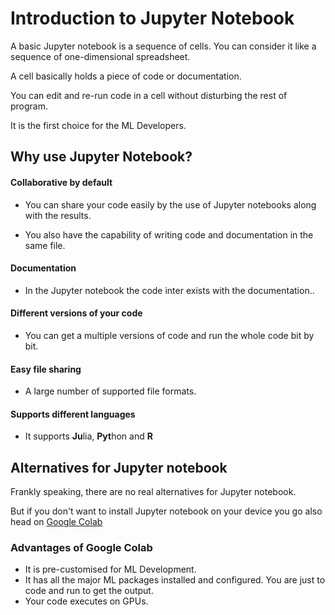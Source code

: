 # Introduction to Jupyter Notebook

A basic Jupyter notebook is a sequence of cells. You can consider it like a sequence of one-dimensional spreadsheet.

A cell basically holds a piece of code or documentation.

You can edit and re-run code in a cell without disturbing the rest of program. 

It is the first choice for the ML Developers.

## Why use Jupyter Notebook?


#### Collaborative by default

- You can share your code easily by the use of Jupyter notebooks along with the results.

- You also have the capability of writing code and documentation in the same file.

#### Documentation

- In the Jupyter notebook the code inter exists with the documentation..

#### Different versions of your code

- You can get a multiple versions of code and run the whole code bit by bit.

#### Easy file sharing

- A large number of supported file formats.

#### Supports different languages

- It supports **Ju**lia, **Pyt**hon and **R**

## Alternatives for Jupyter notebook

Frankly speaking, there are no real alternatives for Jupyter notebook.

But if you don't want to install Jupyter notebook on your device you go also head on [Google Colab](https://colab.research.google.com)

### Advantages of Google Colab

- It is pre-customised for ML Development.
- It has all the major ML packages installed and configured. You are just to code and run to get the output.
- Your code executes on GPUs.

